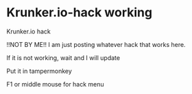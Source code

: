 # Krunker.io-hack working
Krunker.io hack

!!NOT BY ME!!  I am just posting whatever hack that works here.

If it is not working, wait and I will update

Put it in tampermonkey

F1 or middle mouse for hack menu
